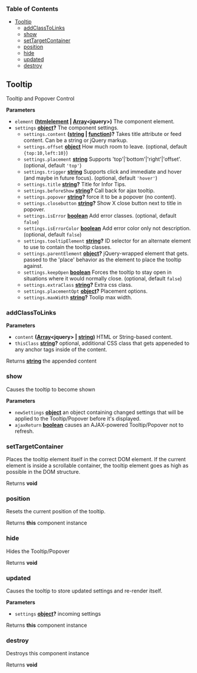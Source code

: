 <!-- Generated by documentation.js. Update this documentation by updating the source code. -->

### Table of Contents

-   [Tooltip][1]
    -   [addClassToLinks][2]
    -   [show][3]
    -   [setTargetContainer][4]
    -   [position][5]
    -   [hide][6]
    -   [updated][7]
    -   [destroy][8]

## Tooltip

Tooltip and Popover Control

**Parameters**

-   `element` **([htmlelement][9] \| [Array][10]&lt;jquery>)** The component element.
-   `settings` **[object][11]?** The component settings.
    -   `settings.content` **([string][12] \| [function][13])?** Takes title attribute or feed content. Can be a string or jQuery markup.
    -   `settings.offset` **[object][11]** How much room to leave. (optional, default `{top:10,left:10}`)
    -   `settings.placement` **[string][12]** Supports 'top'|'bottom'|'right'|'offset'. (optional, default `'top'`)
    -   `settings.trigger` **[string][12]** Supports click and immediate and hover (and maybe in future focus). (optional, default `'hover'`)
    -   `settings.title` **[string][12]?** Title for Infor Tips.
    -   `settings.beforeShow` **[string][12]?** Call back for ajax tooltip.
    -   `settings.popover` **[string][12]?** force it to be a popover (no content).
    -   `settings.closebutton` **[string][12]?** Show X close button next to title in popover.
    -   `settings.isError` **[boolean][14]** Add error classes. (optional, default `false`)
    -   `settings.isErrorColor` **[boolean][14]** Add error color only not description. (optional, default `false`)
    -   `settings.tooltipElement` **[string][12]?** ID selector for an alternate element to use to contain the tooltip classes.
    -   `settings.parentElement` **[object][11]?** jQuery-wrapped element that gets.
        passed to the 'place' behavior as the element to place the tooltip against.
    -   `settings.keepOpen` **[boolean][14]** Forces the tooltip to stay open in situations where it would normally close. (optional, default `false`)
    -   `settings.extraClass` **[string][12]?** Extra css class.
    -   `settings.placementOpt` **[object][11]?** Placement options.
    -   `settings.maxWidth` **[string][12]?** Toolip max width.

### addClassToLinks

**Parameters**

-   `content` **([Array][10]&lt;jquery> | [string][12])** HTML or String-based content.
-   `thisClass` **[string][12]?** optional, additional CSS class that gets appeneded to any anchor tags inside of the content.

Returns **[string][12]** the appended content

### show

Causes the tooltip to become shown

**Parameters**

-   `newSettings` **[object][11]** an object containing changed settings that will be
     applied to the Tooltip/Popover before it's displayed.
-   `ajaxReturn` **[boolean][14]** causes an AJAX-powered Tooltip/Popover not to refresh.

### setTargetContainer

Places the tooltip element itself in the correct DOM element.
If the current element is inside a scrollable container, the tooltip element
 goes as high as possible in the DOM structure.

Returns **void** 

### position

Resets the current position of the tooltip.

Returns **this** component instance

### hide

Hides the Tooltip/Popover

Returns **void** 

### updated

Causes the tooltip to store updated settings and re-render itself.

**Parameters**

-   `settings` **[object][11]?** incoming settings

Returns **this** component instance

### destroy

Destroys this component instance

Returns **void** 

[1]: #tooltip

[2]: #addclasstolinks

[3]: #show

[4]: #settargetcontainer

[5]: #position

[6]: #hide

[7]: #updated

[8]: #destroy

[9]: https://developer.mozilla.org/docs/Web/HTML/Element

[10]: https://developer.mozilla.org/docs/Web/JavaScript/Reference/Global_Objects/Array

[11]: https://developer.mozilla.org/docs/Web/JavaScript/Reference/Global_Objects/Object

[12]: https://developer.mozilla.org/docs/Web/JavaScript/Reference/Global_Objects/String

[13]: https://developer.mozilla.org/docs/Web/JavaScript/Reference/Statements/function

[14]: https://developer.mozilla.org/docs/Web/JavaScript/Reference/Global_Objects/Boolean
